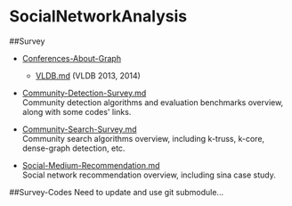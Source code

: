 # SocialNetworkAnalysis
##Survey
- [Conferences-About-Graph](./Survey/Conferences-About-Graph)  
	- [VLDB.md](./Survey/Conferences-About-Graph/VLDB.md) (VLDB 2013, 2014)  

- [Community-Detection-Survey.md](./Survey/Community-Detection-Survey.md)  
	Community detection algorithms and evaluation benchmarks overview, along with some codes' links.  

- [Community-Search-Survey.md](./Survey/Community-Search-Survey.md)  
	Community search algorithms overview, including k-truss, k-core, dense-graph detection, etc.  

- [Social-Medium-Recommendation.md](./Survey/Social-Medium-Recommendation.md)  
	Social network recommendation overview, including sina case study.  


##Survey-Codes
Need to update and use git submodule...
